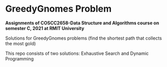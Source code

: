 # GreedyGnomes Problem

**Assignments of COSCC2658-Data Structure and Algorithms course on semester C, 2021 at RMIT University**

Solutions for GreedyGnomes problems (find the shortest path that collects the most gold)

This repo consists of two solutions: Exhaustive Search and Dynamic Programming

